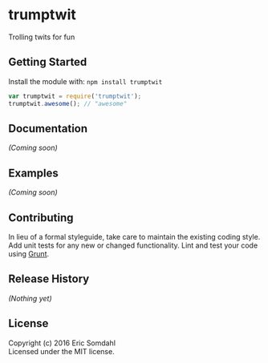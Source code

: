 # trumptwit

Trolling twits for fun

## Getting Started
Install the module with: `npm install trumptwit`

```javascript
var trumptwit = require('trumptwit');
trumptwit.awesome(); // "awesome"
```

## Documentation
_(Coming soon)_

## Examples
_(Coming soon)_

## Contributing
In lieu of a formal styleguide, take care to maintain the existing coding style. Add unit tests for any new or changed functionality. Lint and test your code using [Grunt](http://gruntjs.com/).

## Release History
_(Nothing yet)_

## License
Copyright (c) 2016 Eric Somdahl  
Licensed under the MIT license.
